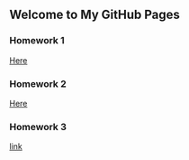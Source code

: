 ## Welcome to My GitHub Pages



### Homework 1
[Here](hw1/Hw1.html)

### Homework 2
[Here](hw2/notebook.html)

### Homework 3
[link](https://moodle.boun.edu.tr/login/login.php)
